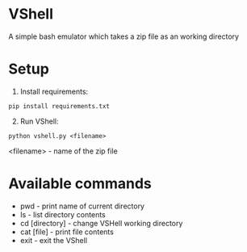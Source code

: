 # VShell
A simple bash emulator which takes a zip file as an working directory

# Setup
1. Install requirements:

`pip install requirements.txt`

2. Run VShell:

`python vshell.py <filename>`

\<filename\> - name of the zip file

# Available commands

* pwd - print name of current directory
* ls - list directory contents
* cd [directory] - change VSHell working directory
* cat [file] - print file contents
* exit - exit the VShell
